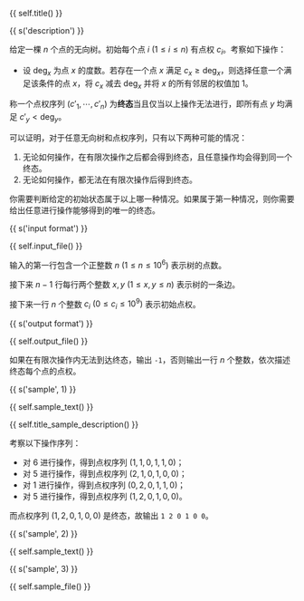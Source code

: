 {{ self.title() }}

{{ s('description') }}

给定一棵 $n$ 个点的无向树。初始每个点 $i \ (1 \le i \le n)$ 有点权 $c_i$。考察如下操作：

- 设 $\text{deg}_x$ 为点 $x$ 的度数。若存在一个点 $x$ 满足 $c_x \ge \text{deg}_x$，则选择任意一个满足该条件的点 $x$，将 $c_x$ 减去 $\text{deg}_x$ 并将 $x$ 的所有邻居的权值加 $1$。

称一个点权序列 $(c'_1,\cdots,c'_n)$ 为**终态**当且仅当以上操作无法进行，即所有点 $y$ 均满足 $c'_y < \text{deg}_y$。

可以证明，对于任意无向树和点权序列，只有以下两种可能的情况：

1. 无论如何操作，在有限次操作之后都会得到终态，且任意操作均会得到同一个终态。
2. 无论如何操作，都无法在有限次操作后得到终态。

你需要判断给定的初始状态属于以上哪一种情况。如果属于第一种情况，则你需要给出任意进行操作能够得到的唯一的终态。

{{ s('input format') }}

{{ self.input_file() }}

输入的第一行包含一个正整数 $n \ (1\le n\le 10^6)$ 表示树的点数。

接下来 $n-1$ 行每行两个整数 $x,y \ (1 \le x,y \le n)$ 表示树的一条边。

接下来一行 $n$ 个整数 $c_i \ (0\le c_i\le 10^9)$ 表示初始点权。

{{ s('output format') }}

{{ self.output_file() }}

如果在有限次操作内无法到达终态，输出 `-1`，否则输出一行 $n$ 个整数，依次描述终态每个点的点权。

{{ s('sample', 1) }}

{{ self.sample_text() }}

{{ self.title_sample_description() }}

考察以下操作序列：

- 对 $6$ 进行操作，得到点权序列 $(1,1,0,1,1,0)$；
- 对 $5$ 进行操作，得到点权序列 $(2,1,0,1,0,0)$；
- 对 $1$ 进行操作，得到点权序列 $(0,2,0,1,1,0)$；
- 对 $5$ 进行操作，得到点权序列 $(1,2,0,1,0,0)$。

而点权序列 $(1,2,0,1,0,0)$ 是终态，故输出 `1 2 0 1 0 0`。

{{ s('sample', 2) }}

{{ self.sample_text() }}

{{ s('sample', 3) }}

{{ self.sample_file() }}
